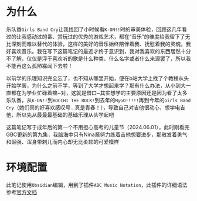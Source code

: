 # 为什么
乐队番`Girls Band Cry`让我找回了小时候看`K-ON!!`时的审美体验，回顾这几年看过的让我感动过的番、赏玩过的优秀的游戏艺术，都在“音乐”的维度给我留下了无比深刻而难以替代的体验，这样的美好的音乐始终陪伴着我、抚慰着我的灵魂，我好喜欢音乐。我在写下这篇笔记的最近才终于意识到，我对我喜欢的东西居然十分不了解，仅仅是浮于喜欢听的歌是什么种类、什么名字或者什么来源罢了，所以我不能再这么孤陋寡闻下去啦！

以前学的乐理知识完全忘了，也不知从哪里开始，便在b站大学上找了个教程从头开始学罢，为什么之前不学，等到了大学才想起来学？那有什么办法，从小到大一直都在为学业忙碌着嘛~对，这就是借口~其实想学的主要原因还是因为看了太多乐队番，从`K-ON!!`到`BOCCHI THE ROCK!`到去年的`MyGO!!!!!`再到今年的`Girls Band Cry`（她们真的好喜欢感叹号...真是青春！），导致自己对吉他很动心，想学电吉他，所以先从最最最基础的基础乐理从头学起吧

这篇笔记写于成年后的第一个不用担心高考的儿童节（2024.06.01），此时刚看完GBC更新的第九集，我脑海中只有Nina酱努力练着吉他想要进步，那散发着勇气和倔强、浑身带刺儿而内心却无比柔软的可爱模样
# 环境配置
此笔记使用`Obsidian`编辑，用到了插件`ABC Music Notation`，此插件的详细语法参考[官方文档](https://paulrosen.github.io/abcjs/visual/render-abc-options.html)